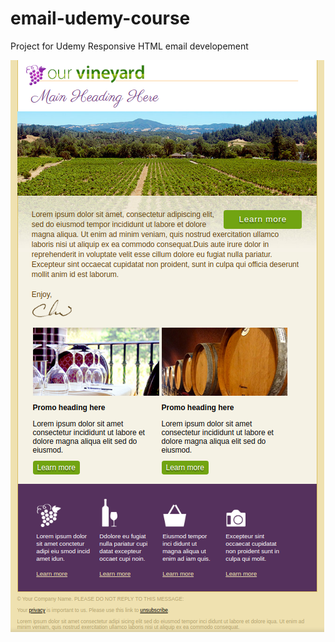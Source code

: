 # email-udemy-course
Project for Udemy Responsive HTML email developement

![alt text](https://github.com/agusaliaga/email-udemy-course/blob/master/screenshot.png)
